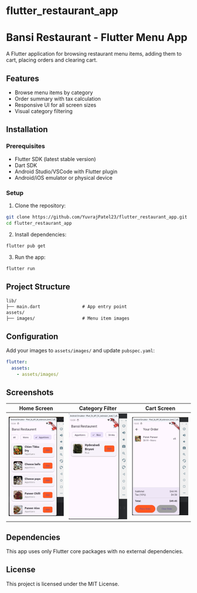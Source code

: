 # flutter_restaurant_app
# Bansi Restaurant - Flutter Menu App

A Flutter application for browsing restaurant menu items, adding them to cart, placing orders and clearing cart.

## Features

- Browse menu items by category
- Order summary with tax calculation
- Responsive UI for all screen sizes
- Visual category filtering

## Installation

### Prerequisites

- Flutter SDK (latest stable version)
- Dart SDK
- Android Studio/VSCode with Flutter plugin
- Android/iOS emulator or physical device

### Setup

1. Clone the repository:
```bash
git clone https://github.com/YuvrajPatel23/flutter_restaurant_app.git
cd flutter_restaurant_app
```

2. Install dependencies:
```bash
flutter pub get
```

3. Run the app:
```bash
flutter run
```

## Project Structure

```
lib/
├── main.dart                # App entry point
assets/
├── images/                  # Menu item images
```

## Configuration

Add your images to `assets/images/` and update `pubspec.yaml`:

```yaml
flutter:
  assets:
    - assets/images/
```

## Screenshots

| Home Screen | Category Filter | Cart Screen |
|-------------|-----------------|-------------|
| ![Home](image.png) | ![Filter](image-3.png) | ![Cart](image-1.png) |
## Dependencies

This app uses only Flutter core packages with no external dependencies.


## License

This project is licensed under the MIT License.